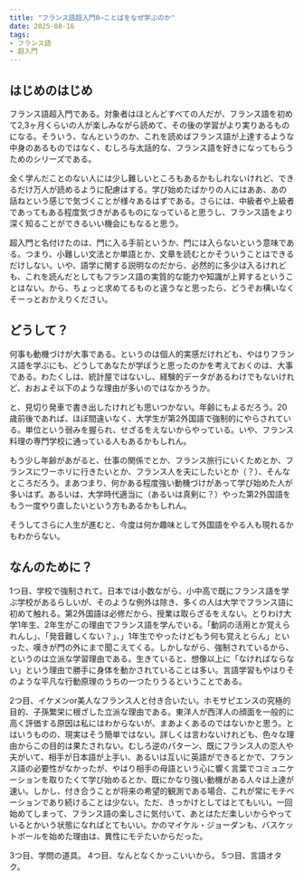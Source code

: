 ```yaml
--- 
title: "フランス語超入門0―ことばをなぜ学ぶのか" 
date: 2025-08-16 
tags:
- フランス語
- 超入門
---
```

## はじめのはじめ

フランス語超入門である。対象者はほとんどすべての人だが、フランス語を初めて2,3ヶ月くらいの人が楽しみながら読めて、その後の学習がより実りあるものになる。そういう、なんというのか、これを読めばフランス語が上達するような中身のあるものではなく、むしろ与太話的な、フランス語を好きになってもらうためのシリーズである。

全く学んだことのない人には少し難しいところもあるかもしれないけれど、できるだけ万人が読めるように配慮はする。学び始めたばかりの人にはああ、あの話ねという感じで気づくことが様々あるはずである。さらには、中級者や上級者であってもある程度気づきがあるものになっていると思うし、フランス語をより深く知ることができるいい機会にもなると思う。

超入門と名付けたのは、門に入る手前というか、門には入らないという意味である。つまり、小難しい文法とか単語とか、文章を読むとかそういうことはできるだけしない。いや、語学に関する説明なのだから、必然的に多少は入るけれども、これを読んだとしてもフランス語の実質的な能力や知識が上昇するということはない。から、ちょっと求めてるものと違うなと思ったら、どうぞお構いなくそーっとおかえりください。

## どうして？

何事も動機づけが大事である。というのは個人的実感だけれども、やはりフランス語を学ぶにも、どうしてあなたが学ぼうと思ったのかを考えておくのは、大事である。わたくしは、統計屋ではないし、経験的データがあるわけでもないけれど、おおよそ以下のような理由が多いのではなかろうか。

と、見切り発車で書き出したけれども思いつかない。年齢にもよるだろう。20歳前後であれば、ほぼ間違いなく、大学生が第2外国語で強制的にやらされている。単位という弱みを握られ、せざるをえないからやっている。いや、フランス料理の専門学校に通っている人もあるかもしれん。

もう少し年齢があがると、仕事の関係でとか、フランス旅行にいくためとか、フランスにワーホリに行きたいとか、フランス人を夫にしたいとか（？）、そんなところだろう。まあつまり、何かある程度強い動機づけがあって学び始めた人が多いはず。あるいは、大学時代適当に（あるいは真剣に？）やった第2外国語をもう一度やり直したいという方もあるかもしれん。

そうしてさらに人生が進むと、今度は何か趣味として外国語をやる人も現れるかもわからない。

## なんのために？

1つ目、学校で強制されて。日本では小数ながら、小中高で既にフランス語を学ぶ学校があるらしいが、そのような例外は除き、多くの人は大学でフランス語に初めて触れる。第2外国語は必修だから、授業は取らざるをえない。とりわけ大学1年生、2年生がこの理由でフランス語を学んでいる。「動詞の活用とか覚えられんし」、「発音難しくない？」、」1年生でやったけどもう何も覚えとらん」といった、嘆きが門の外にまで聞こえてくる。しかしながら、強制されているから、というのは立派な学習理由である。生きていると、想像以上に「なければならない」という理由で勝手に身体を動かされていることは多い。言語学習もやはりそのような平凡な行動原理のうちの一つたりうるということである。

2つ目、イケメンor美人なフランス人と付き合いたい。ホモサピエンスの究極的目的、子孫繁栄に根ざした立派な理由である。東洋人が西洋人の顔面を一般的に高く評価する原因は私にはわからないが、まあよくあるのではないかと思う。とはいうものの、現実はそう簡単ではない。詳しくは言わないけれども、色々な理由からこの目的は果たされない。むしろ逆のパターン、既にフランス人の恋人や夫がいて、相手が日本語が上手い、あるいは互いに英語ができるとかで、フランス語の必要性がなかったが、やはり相手の母語という心に響く言葉でコミュニケーションを取りたくて学び始めるとか、既にかなり強い動機がある人々は上達が速い。しかし、付き合うことが将来の希望的観測である場合、これが常にモチベーションであり続けることは少ない。ただ、きっかけとしてはとてもいい。一回始めてしまって、フランス語の楽しさに気付いて、あとはただ楽しいからやっているとかいう状態になればとてもいい。かのマイケル・ジョーダンも、バスケットボールを始めた理由は、異性にモテたいからだった。

3つ目、学問の道具。
4つ目、なんとなくかっこいいから。
5つ目、言語オタク。


[^1]: 
